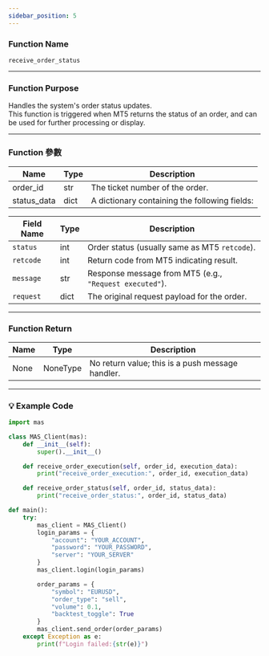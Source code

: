 ```yaml
---
sidebar_position: 5
---
```

### Function Name

`receive_order_status`

---

### Function Purpose

Handles the system's order status updates.  
This function is triggered when MT5 returns the status of an order, and can be used for further processing or display.

---

### Function 參數

| Name         | Type   | Description                           |
|--------------|--------|---------------------------------------|
| order_id     | str    | The ticket number of the order.       |
| status_data  | dict   | A dictionary containing the following fields: |

| Field Name   | Type   | Description                                       |
|--------------|--------|---------------------------------------------------|
| `status`     | int    | Order status (usually same as MT5 `retcode`).     |
| `retcode`    | int    | Return code from MT5 indicating result.           |
| `message`    | str    | Response message from MT5 (e.g., `"Request executed"`). |
| `request`    | dict   | The original request payload for the order.       |

---

### Function Return 

| Name | Type     | Description                                |
|------|----------|--------------------------------------------|
| None | NoneType | No return value; this is a push message handler. |

---

### 💡 Example Code

```python
import mas

class MAS_Client(mas):
    def __init__(self):
        super().__init__()

    def receive_order_execution(self, order_id, execution_data):
        print("receive_order_execution:", order_id, execution_data)

    def receive_order_status(self, order_id, status_data):
        print("receive_order_status:", order_id, status_data)

def main():
    try:
        mas_client = MAS_Client()
        login_params = {
            "account": "YOUR_ACCOUNT",
            "password": "YOUR_PASSWORD",
            "server": "YOUR_SERVER"
        }
        mas_client.login(login_params)

        order_params = {
            "symbol": "EURUSD",
            "order_type": "sell",
            "volume": 0.1,
            "backtest_toggle": True
        }
        mas_client.send_order(order_params)
    except Exception as e:
        print(f"Login failed:{str(e)}")
```

